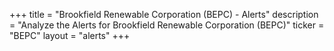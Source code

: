 +++
title = "Brookfield Renewable Corporation (BEPC) - Alerts"
description = "Analyze the Alerts for Brookfield Renewable Corporation (BEPC)"
ticker = "BEPC"
layout = "alerts"
+++


